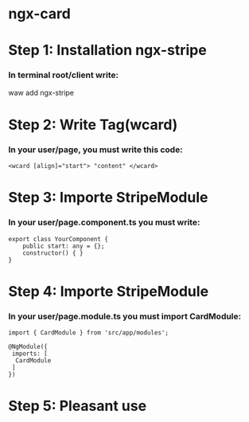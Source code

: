 # ngx-card

# Step 1: Installation ngx-stripe
### In terminal root/client write:
waw add ngx-stripe

# Step 2: Write Tag(wcard)
###  In your user/page, you must write this code:
```
<wcard [align]="start"> "content" </wcard>
```

# Step 3: Importe StripeModule
### In your user/page.component.ts you must write:
```
export class YourComponent {
	public start: any = {};
	constructor() { }
}
```

# Step 4: Importe StripeModule
### In your user/page.module.ts you must import CardModule:
```
import { CardModule } from 'src/app/modules';

@NgModule({
 imports: [
  CardModule
 ]
})
```

# Step 5: Pleasant use
